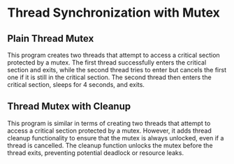 # Thread Synchronization with Mutex

## Plain Thread Mutex

This program creates two threads that attempt to access a critical section protected by a mutex. The first thread successfully enters the critical section and exits, while the second thread tries to enter but cancels the first one if it is still in the critical section. The second thread then enters the critical section, sleeps for 4 seconds, and exits.

## Thread Mutex with Cleanup

This program is similar in terms of creating two threads that attempt to access a critical section protected by a mutex. However, it adds thread cleanup functionality to ensure that the mutex is always unlocked, even if a thread is cancelled. The cleanup function unlocks the mutex before the thread exits, preventing potential deadlock or resource leaks.

